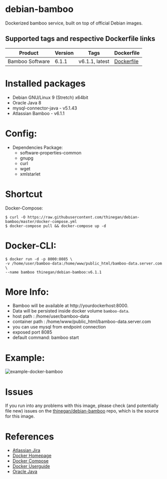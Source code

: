 # debian-bamboo
Dockerized bamboo service, built on top of official Debian images.

## Supported tags and respective Dockerfile links

| Product |Version | Tags  | Dockerfile |
|---------|--------|-------|------------|
| Bamboo Software | 6.1.1 | v6.1.1, latest | [Dockerfile](https://github.com/thinegan/debian-bamboo/blob/master/Dockerfile) |

# Installed packages
* Debian GNU/Linux 9 (Stretch) x64bit
* Oracle Java 8 
* mysql-connector-java - v5.1.43
* Atlassian Bamboo - v6.1.1

# Config:
* Dependencies Package:
  * software-properties-common
  * gnupg 
  * curl
  * wget
  * xmlstarlet

# Shortcut
Docker-Compose:
```console
$ curl -O https://raw.githubusercontent.com/thinegan/debian-bamboo/master/docker-compose.yml
$ docker-compose pull && docker-compose up -d
```

# Docker-CLI:
```console
$ docker run -d -p 8000:8085 \
-v /home/user/bamboo-data:/home/www/public_html/bamboo-data.server.com \
--name bamboo thinegan/debian-bamboo:v6.1.1
```

# More Info:
* Bamboo will be available at http://yourdockerhost:8000.
* Data will be persisted inside docker volume `bamboo-data`.
* host path : /home/user/bamboo-data
* container path : /home/www/public_html/bamboo-data.server.com
* you can use mysql from endpoint connection
* exposed port 8085
* default command: bamboo start

# Example:
![example-docker-bamboo](https://github.com/thinegan/debian-bamboo/raw/master/images/example-bamboo-start.png)

# Issues
If you run into any problems with this image, please check (and potentially file new) issues on the [thinegan/debian-bamboo](https://github.com/thinegan/debian-bamboo) repo, which is the source for this image.

# References
* [Atlassian Jira](https://www.atlassian.com/software/bamboo)
* [Docker Homepage](https://www.docker.com/)
* [Docker Compose](https://docs.docker.com/compose/)
* [Docker Userguide](https://docs.docker.com/userguide/)
* [Oracle Java](https://java.com/en/download/)